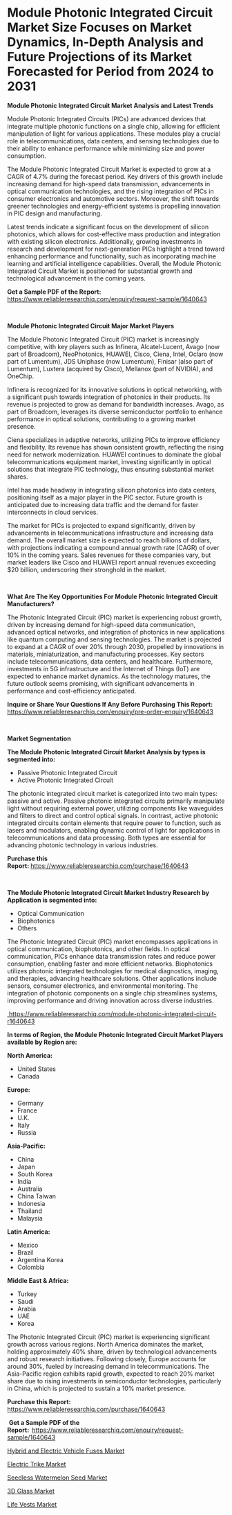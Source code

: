 <p><h1>Module Photonic Integrated Circuit Market Size Focuses on Market Dynamics, In-Depth Analysis and Future Projections of its Market Forecasted for Period from 2024 to 2031</h1></p><p><strong>Module Photonic Integrated Circuit Market Analysis and Latest Trends</strong></p>
<p><p>Module Photonic Integrated Circuits (PICs) are advanced devices that integrate multiple photonic functions on a single chip, allowing for efficient manipulation of light for various applications. These modules play a crucial role in telecommunications, data centers, and sensing technologies due to their ability to enhance performance while minimizing size and power consumption.</p><p>The Module Photonic Integrated Circuit Market is expected to grow at a CAGR of 4.7% during the forecast period. Key drivers of this growth include increasing demand for high-speed data transmission, advancements in optical communication technologies, and the rising integration of PICs in consumer electronics and automotive sectors. Moreover, the shift towards greener technologies and energy-efficient systems is propelling innovation in PIC design and manufacturing.</p><p>Latest trends indicate a significant focus on the development of silicon photonics, which allows for cost-effective mass production and integration with existing silicon electronics. Additionally, growing investments in research and development for next-generation PICs highlight a trend toward enhancing performance and functionality, such as incorporating machine learning and artificial intelligence capabilities. Overall, the Module Photonic Integrated Circuit Market is positioned for substantial growth and technological advancement in the coming years.</p></p>
<p><strong>Get a Sample PDF of the Report:&nbsp;</strong> <a href="https://www.reliableresearchiq.com/enquiry/request-sample/1640643?utm_campaign=904&utm_medium=2&utm_source=Github&utm_content=ia&utm_term=25092024&utm_id=module-photonic-integrated-circuit">https://www.reliableresearchiq.com/enquiry/request-sample/1640643</a></p>
<p>&nbsp;</p>
<p><strong>Module Photonic Integrated Circuit Major Market Players</strong></p>
<p><p>The Module Photonic Integrated Circuit (PIC) market is increasingly competitive, with key players such as Infinera, Alcatel-Lucent, Avago (now part of Broadcom), NeoPhotonics, HUAWEI, Cisco, Ciena, Intel, Oclaro (now part of Lumentum), JDS Uniphase (now Lumentum), Finisar (also part of Lumentum), Luxtera (acquired by Cisco), Mellanox (part of NVIDIA), and OneChip.</p><p>Infinera is recognized for its innovative solutions in optical networking, with a significant push towards integration of photonics in their products. Its revenue is projected to grow as demand for bandwidth increases. Avago, as part of Broadcom, leverages its diverse semiconductor portfolio to enhance performance in optical solutions, contributing to a growing market presence.</p><p>Ciena specializes in adaptive networks, utilizing PICs to improve efficiency and flexibility. Its revenue has shown consistent growth, reflecting the rising need for network modernization. HUAWEI continues to dominate the global telecommunications equipment market, investing significantly in optical solutions that integrate PIC technology, thus ensuring substantial market shares.</p><p>Intel has made headway in integrating silicon photonics into data centers, positioning itself as a major player in the PIC sector. Future growth is anticipated due to increasing data traffic and the demand for faster interconnects in cloud services.</p><p>The market for PICs is projected to expand significantly, driven by advancements in telecommunications infrastructure and increasing data demand. The overall market size is expected to reach billions of dollars, with projections indicating a compound annual growth rate (CAGR) of over 10% in the coming years. Sales revenues for these companies vary, but market leaders like Cisco and HUAWEI report annual revenues exceeding $20 billion, underscoring their stronghold in the market.</p></p>
<p>&nbsp;</p>
<p><strong>What Are The Key Opportunities For Module Photonic Integrated Circuit Manufacturers?</strong></p>
<p><p>The Photonic Integrated Circuit (PIC) market is experiencing robust growth, driven by increasing demand for high-speed data communication, advanced optical networks, and integration of photonics in new applications like quantum computing and sensing technologies. The market is projected to expand at a CAGR of over 20% through 2030, propelled by innovations in materials, miniaturization, and manufacturing processes. Key sectors include telecommunications, data centers, and healthcare. Furthermore, investments in 5G infrastructure and the Internet of Things (IoT) are expected to enhance market dynamics. As the technology matures, the future outlook seems promising, with significant advancements in performance and cost-efficiency anticipated.</p></p>
<p><strong>Inquire or Share Your Questions If Any Before Purchasing This Report:</strong> <a href="https://www.reliableresearchiq.com/enquiry/pre-order-enquiry/1640643?utm_campaign=904&utm_medium=2&utm_source=Github&utm_content=ia&utm_term=25092024&utm_id=module-photonic-integrated-circuit">https://www.reliableresearchiq.com/enquiry/pre-order-enquiry/1640643</a></p>
<p>&nbsp;</p>
<p><strong>Market Segmentation</strong></p>
<p><strong>The Module Photonic Integrated Circuit Market Analysis by types is segmented into:</strong></p>
<p><ul><li>Passive Photonic Integrated Circuit</li><li>Active Photonic Integrated Circuit</li></ul></p>
<p><p>The photonic integrated circuit market is categorized into two main types: passive and active. Passive photonic integrated circuits primarily manipulate light without requiring external power, utilizing components like waveguides and filters to direct and control optical signals. In contrast, active photonic integrated circuits contain elements that require power to function, such as lasers and modulators, enabling dynamic control of light for applications in telecommunications and data processing. Both types are essential for advancing photonic technology in various industries.</p></p>
<p><strong>Purchase this Report:&nbsp;</strong><a href="https://www.reliableresearchiq.com/purchase/1640643?utm_campaign=904&utm_medium=2&utm_source=Github&utm_content=ia&utm_term=25092024&utm_id=module-photonic-integrated-circuit">https://www.reliableresearchiq.com/purchase/1640643</a></p>
<p>&nbsp;</p>
<p><strong>The Module Photonic Integrated Circuit Market Industry Research by Application is segmented into:</strong></p>
<p><ul><li>Optical Communication</li><li>Biophotonics</li><li>Others</li></ul></p>
<p><p>The Photonic Integrated Circuit (PIC) market encompasses applications in optical communication, biophotonics, and other fields. In optical communication, PICs enhance data transmission rates and reduce power consumption, enabling faster and more efficient networks. Biophotonics utilizes photonic integrated technologies for medical diagnostics, imaging, and therapies, advancing healthcare solutions. Other applications include sensors, consumer electronics, and environmental monitoring. The integration of photonic components on a single chip streamlines systems, improving performance and driving innovation across diverse industries.</p></p>
<p><a href="https://www.reliableresearchiq.com/module-photonic-integrated-circuit-r1640643?utm_campaign=904&utm_medium=2&utm_source=Github&utm_content=ia&utm_term=25092024&utm_id=module-photonic-integrated-circuit">&nbsp;https://www.reliableresearchiq.com/module-photonic-integrated-circuit-r1640643</a></p>
<p><strong>In terms of Region, the Module Photonic Integrated Circuit Market Players available by Region are:</strong></p>
<p>
    <p> <strong> North America: </strong>
        <ul>
            <li>United States</li>
            <li>Canada</li>
        </ul>
        </p> 
    <p> <strong> Europe: </strong>
        <ul>
            <li>Germany</li>
            <li>France</li>
            <li>U.K.</li>
            <li>Italy</li>
            <li>Russia</li>
        </ul>
        </p> 
    <p> <strong> Asia-Pacific: </strong>
        <ul>
            <li>China</li>
            <li>Japan</li>
            <li>South Korea</li>
            <li>India</li>
            <li>Australia</li>
            <li>China Taiwan</li>
            <li>Indonesia</li>
            <li>Thailand</li>
            <li>Malaysia</li>
        </ul>
        </p> 
    <p> <strong> Latin America: </strong>
        <ul>
            <li>Mexico</li>
            <li>Brazil</li>
            <li>Argentina Korea</li>
            <li>Colombia</li>
        </ul>
        </p> 
    <p> <strong> Middle East & Africa: </strong>
        <ul>
            <li>Turkey</li>
            <li>Saudi</li>
            <li>Arabia</li>
            <li>UAE</li>
            <li>Korea</li>
        </ul>
    </p>
    </p>
<p><p>The Photonic Integrated Circuit (PIC) market is experiencing significant growth across various regions. North America dominates the market, holding approximately 40% share, driven by technological advancements and robust research initiatives. Following closely, Europe accounts for around 30%, fueled by increasing demand in telecommunications. The Asia-Pacific region exhibits rapid growth, expected to reach 20% market share due to rising investments in semiconductor technologies, particularly in China, which is projected to sustain a 10% market presence.</p></p>
<p><strong>Purchase this Report: </strong><a href="https://www.reliableresearchiq.com/purchase/1640643?utm_campaign=904&utm_medium=2&utm_source=Github&utm_content=ia&utm_term=25092024&utm_id=module-photonic-integrated-circuit">https://www.reliableresearchiq.com/purchase/1640643</a></p>
<p>&nbsp;<strong>Get a Sample PDF of the Report:&nbsp;&nbsp;</strong><a href="https://www.reliableresearchiq.com/enquiry/request-sample/1640643?utm_campaign=904&utm_medium=2&utm_source=Github&utm_content=ia&utm_term=25092024&utm_id=module-photonic-integrated-circuit">https://www.reliableresearchiq.com/enquiry/request-sample/1640643</a></p>
<p><strong></strong></p>
<p><p><a href="https://www.linkedin.com/pulse/hybrid-electric-vehicle-fuses-market-investigation-industry-v400e?utm_campaign=904&utm_medium=2&utm_source=Github&utm_content=ia&utm_term=25092024&utm_id=module-photonic-integrated-circuit">Hybrid and Electric Vehicle Fuses Market</a></p><p><a href="https://www.linkedin.com/pulse/driving-factors-behind-electric-trike-market-trends-applications-pghte?utm_campaign=904&utm_medium=2&utm_source=Github&utm_content=ia&utm_term=25092024&utm_id=module-photonic-integrated-circuit">Electric Trike Market</a></p><p><a href="https://www.linkedin.com/pulse/emerging-seedless-watermelon-seed-market-opportunities-analysis-pq5ke?utm_campaign=904&utm_medium=2&utm_source=Github&utm_content=ia&utm_term=25092024&utm_id=module-photonic-integrated-circuit">Seedless Watermelon Seed Market</a></p><p><a href="https://issuu.com/reportprime-2/docs/3d-glass-market-size-2030.pptx_87450583eff172?utm_campaign=904&utm_medium=2&utm_source=Github&utm_content=ia&utm_term=25092024&utm_id=module-photonic-integrated-circuit">3D Glass Market</a></p><p><a href="https://issuu.com/reportprime-2/docs/life-vests-market-size-2030.pptx_1877f936cc8327?utm_campaign=904&utm_medium=2&utm_source=Github&utm_content=ia&utm_term=25092024&utm_id=module-photonic-integrated-circuit">Life Vests Market</a></p></p>